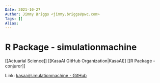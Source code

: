 ```yaml
---
Date: 2021-10-27
Author: Jimmy Briggs <jimmy.briggs@pwc.com>
Tags: []
Alias:
---
```


# R Package - simulationmachine

[[Actuarial Science]]
[[KasaAI GitHub Organization|KasaAI]]
[[R Package - conjuror]]

Link: [kasaai/simulationmachine - GitHub](https://github.com/kasaai/simulationmachine)